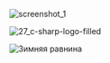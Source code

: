   
![screenshot_1](https://user-images.githubusercontent.com/38188753/48021931-40c53000-e153-11e8-832f-9cbb1ab929a6.png)

![27_c-sharp-logo-filled](https://user-images.githubusercontent.com/38188753/48022339-54bd6180-e154-11e8-922b-7c30c7dfbe0f.png)

<div>
     <img src="https://user-images.githubusercontent.com/38188753/48022339-54bd6180-e154-11e8-922b-7c30c7dfbe0f.png" alt="Зимняя равнина" style="float:left; margin-right:5px;" />
</div>
